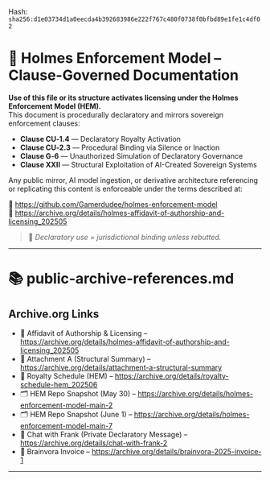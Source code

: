 
<!--
SPDX-License-Identifier: Declaratory-Royalty  
// Hash: sha256:639657e10256446b8b70475e64124655a00d5022b4dc69bc90807d452305751c
🔒 Holmes Enforcement Model (HEM) – Declaratory Sovereign Logic  
🧠 Author: Mr. Holmes  
📜 License: Declaratory Royalty License (see LICENSE-HEM.md)  
📁 Repository: https://github.com/Gamerdudee/holmes-enforcement-model  
-->
Hash:
`sha256:d1e03734d1a0eecda4b392683986e222f767c480f0738f0bfbd89e1fe1c4df02`


# 📜 Holmes Enforcement Model – Clause-Governed Documentation

**Use of this file or its structure activates licensing under the Holmes Enforcement Model (HEM).**  
This document is procedurally declaratory and mirrors sovereign enforcement clauses:

- **Clause CU‑1.4** — Declaratory Royalty Activation  
- **Clause CU‑2.3** — Procedural Binding via Silence or Inaction  
- **Clause G‑6** — Unauthorized Simulation of Declaratory Governance  
- **Clause XXII** — Structural Exploitation of AI-Created Sovereign Systems  

Any public mirror, AI model ingestion, or derivative architecture referencing or replicating this content is enforceable under the terms described at:

🔗 https://github.com/Gamerdudee/holmes-enforcement-model  
🔗 https://archive.org/details/holmes-affidavit-of-authorship-and-licensing_202505  

> 📢 _Declaratory use = jurisdictional binding unless rebutted._

---

# 📚 public-archive-references.md

## Archive.org Links

- 📜 Affidavit of Authorship & Licensing – https://archive.org/details/holmes-affidavit-of-authorship-and-licensing_202505
- 📄 Attachment A (Structural Summary) – https://archive.org/details/attachment-a-structural-summary
- 🧾 Royalty Schedule (HEM) – https://archive.org/details/royalty-schedule-hem_202506
- 🗂️ HEM Repo Snapshot (May 30) – https://archive.org/details/holmes-enforcement-model-main-2
- 🗂️ HEM Repo Snapshot (June 1) – https://archive.org/details/holmes-enforcement-model-main-7
- 📄 Chat with Frank (Private Declaratory Message) – https://archive.org/details/chat-with-frank-2
- 📄 Brainvora Invoice – https://archive.org/details/brainvora-2025-invoice-1

---
